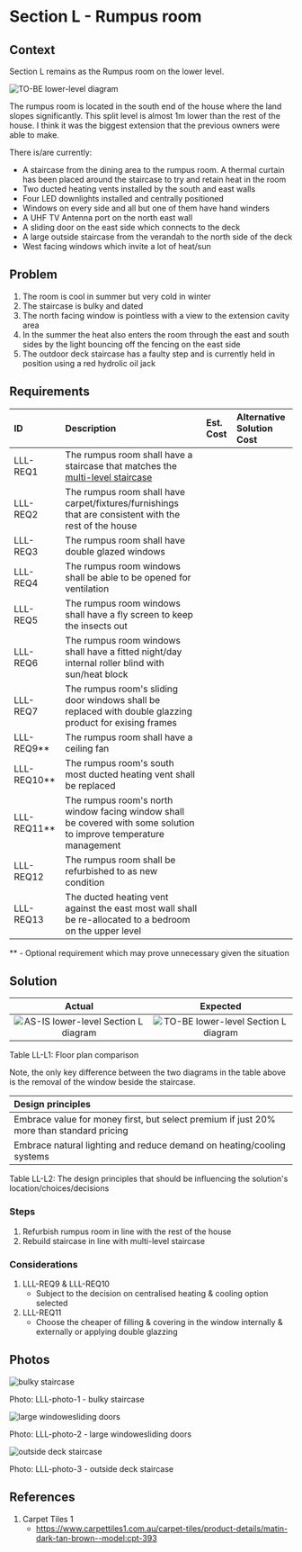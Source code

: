 # Section L - Rumpus room

## Context

Section L remains as the Rumpus room on the lower level. 

![TO-BE lower-level diagram](Lower-Level-TO-BE-sections.svg)

The rumpus room is located in the south end of the house where the land slopes significantly. This split level is almost 1m lower than the rest of the house. I think it was the biggest extension that the previous owners were able to make.

There is/are currently:
* A staircase from the dining area to the rumpus room. A thermal curtain has been placed around the staircase to try and retain heat in the room
* Two ducted heating vents installed by the south and east walls
* Four LED downlights installed and centrally positioned
* Windows on every side and all but one of them have hand winders
* A UHF TV Antenna port on the north east wall
* A sliding door on the east side which connects to the deck
* A large outside staircase from the verandah to the north side of the deck
* West facing windows which invite a lot of heat/sun


## Problem

1. The room is cool in summer but very cold in winter
2. The staircase is bulky and dated
3. The north facing window is pointless with a view to the extension cavity area
4. In the summer the heat also enters the room through the east and south sides by the light bouncing off the fencing on the east side 
5. The outdoor deck staircase has a faulty step and is currently held in position using a red hydrolic oil jack 


## Requirements

|ID|Description|Est. Cost|Alternative Solution Cost|
|:---|:---|:---|:---|
|LLL-REQ1|The rumpus room shall have a staircase that matches the [multi-level staircase](./section-D-requirements.md)|||
|LLL-REQ2|The rumpus room shall have carpet/fixtures/furnishings that are consistent with the rest of the house|||
|LLL-REQ3|The rumpus room shall have double glazed windows|||
|LLL-REQ4|The rumpus room windows shall be able to be opened for ventilation|||
|LLL-REQ5|The rumpus room windows shall have a fly screen to keep the insects out|||
|LLL-REQ6|The rumpus room windows shall have a fitted night/day internal roller blind with sun/heat block|||
|LLL-REQ7|The rumpus room's sliding door windows shall be replaced with double glazzing product for exising frames|||
|LLL-REQ9**|The rumpus room shall have a ceiling fan|||
|LLL-REQ10**|The rumpus room's south most ducted heating vent shall be replaced|||
|LLL-REQ11**|The rumpus room's north window facing window shall be covered with some solution to improve temperature management|||
|LLL-REQ12|The rumpus room shall be refurbished to as new condition|||
|LLL-REQ13|The ducted heating vent against the east most wall shall be re-allocated to a bedroom on the upper level|||

** - Optional requirement which may prove unnecessary given the situation


## Solution

|Actual|Expected|
|:---:|:---:|
|![AS-IS lower-level Section L diagram](Lower-Level-AS-IS-section-L.svg)|![TO-BE lower-level Section L diagram](Lower-Level-TO-BE-section-L.svg)|

Table LL-L1: Floor plan comparison

Note, the only key difference between the two diagrams in the table above is the removal of the window beside the staircase.

|Design principles|
|:---|
|Embrace value for money first, but select premium if just 20% more than standard pricing|
|Embrace natural lighting and reduce demand on heating/cooling systems|

Table LL-L2: The design principles that should be influencing the solution's location/choices/decisions

### Steps
1. Refurbish rumpus room in line with the rest of the house
2. Rebuild staircase in line with multi-level staircase

### Considerations
1. LLL-REQ9 & LLL-REQ10
    - Subject to the decision on centralised heating & cooling option selected
2. LLL-REQ11
    - Choose the cheaper of filling & covering in the window internally & externally or applying double glazzing


## Photos

![bulky staircase](./photos/IMG_20201016_140114247.jpg)

Photo: LLL-photo-1 - bulky staircase


![large windowesliding doors](./photos/IMG_20201016_135612093.jpg)

Photo: LLL-photo-2 - large windowesliding doors


![outside deck staircase](../landscape/photos/IMG_20201016_135642087.jpg)

Photo: LLL-photo-3 - outside deck staircase


## References
1. Carpet Tiles 1
    - https://www.carpettiles1.com.au/carpet-tiles/product-details/matin-dark-tan-brown--model:cpt-393
